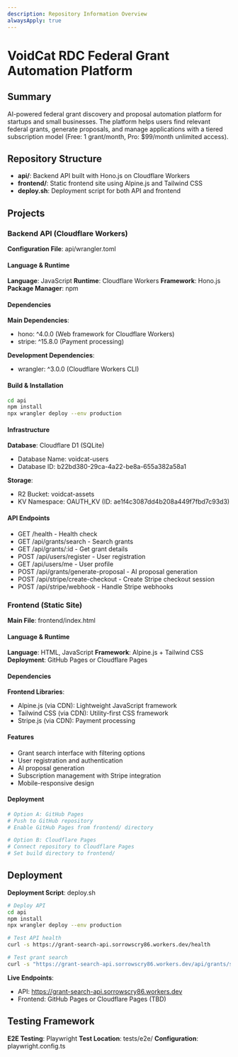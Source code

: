 ```yaml
---
description: Repository Information Overview
alwaysApply: true
---
```


# VoidCat RDC Federal Grant Automation Platform

## Summary
AI-powered federal grant discovery and proposal automation platform for startups and small businesses. The platform helps users find relevant federal grants, generate proposals, and manage applications with a tiered subscription model (Free: 1 grant/month, Pro: $99/month unlimited access).

## Repository Structure
- **api/**: Backend API built with Hono.js on Cloudflare Workers
- **frontend/**: Static frontend site using Alpine.js and Tailwind CSS
- **deploy.sh**: Deployment script for both API and frontend

## Projects

### Backend API (Cloudflare Workers)
**Configuration File**: api/wrangler.toml

#### Language & Runtime
**Language**: JavaScript
**Runtime**: Cloudflare Workers
**Framework**: Hono.js
**Package Manager**: npm

#### Dependencies
**Main Dependencies**:
- hono: ^4.0.0 (Web framework for Cloudflare Workers)
- stripe: ^15.8.0 (Payment processing)

**Development Dependencies**:
- wrangler: ^3.0.0 (Cloudflare Workers CLI)

#### Build & Installation
```bash
cd api
npm install
npx wrangler deploy --env production
```

#### Infrastructure
**Database**: Cloudflare D1 (SQLite)
- Database Name: voidcat-users
- Database ID: b22bd380-29ca-4a22-be8a-655a382a58a1

**Storage**:
- R2 Bucket: voidcat-assets
- KV Namespace: OAUTH_KV (ID: ae1f4c3087dd4b208a449f7fbd7c93d3)

#### API Endpoints
- GET /health - Health check
- GET /api/grants/search - Search grants
- GET /api/grants/:id - Get grant details
- POST /api/users/register - User registration
- GET /api/users/me - User profile
- POST /api/grants/generate-proposal - AI proposal generation
- POST /api/stripe/create-checkout - Create Stripe checkout session
- POST /api/stripe/webhook - Handle Stripe webhooks

### Frontend (Static Site)
**Main File**: frontend/index.html

#### Language & Runtime
**Language**: HTML, JavaScript
**Framework**: Alpine.js + Tailwind CSS
**Deployment**: GitHub Pages or Cloudflare Pages

#### Dependencies
**Frontend Libraries**:
- Alpine.js (via CDN): Lightweight JavaScript framework
- Tailwind CSS (via CDN): Utility-first CSS framework
- Stripe.js (via CDN): Payment processing

#### Features
- Grant search interface with filtering options
- User registration and authentication
- AI proposal generation
- Subscription management with Stripe integration
- Mobile-responsive design

#### Deployment
```bash
# Option A: GitHub Pages
# Push to GitHub repository
# Enable GitHub Pages from frontend/ directory

# Option B: Cloudflare Pages
# Connect repository to Cloudflare Pages
# Set build directory to frontend/
```

## Deployment
**Deployment Script**: deploy.sh
```bash
# Deploy API
cd api
npm install
npx wrangler deploy --env production

# Test API health
curl -s https://grant-search-api.sorrowscry86.workers.dev/health

# Test grant search
curl -s "https://grant-search-api.sorrowscry86.workers.dev/api/grants/search?query=AI"
```

**Live Endpoints**:
- API: https://grant-search-api.sorrowscry86.workers.dev
- Frontend: GitHub Pages or Cloudflare Pages (TBD)

## Testing Framework
**E2E Testing**: Playwright
**Test Location**: tests/e2e/
**Configuration**: playwright.config.ts